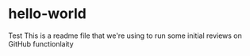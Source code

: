 # hello-world
Test
This is a readme file that we're using to run some initial reviews on GitHub functionlaity
